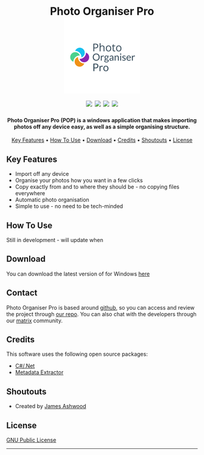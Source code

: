 <h1 align="center">
  <br>
  Photo Organiser Pro
  <br>
  <a href="https://github.com/James-Ashwood/Photo-Organiser-Pro"><img src="https://raw.githubusercontent.com/James-Ashwood/Photo-Organiser-Pro/main/Project%20Files/Logo%20(PNG%20File).png" alt="Photo Organiser Pro" width="200"></a>
  <br>
  <img src="https://img.shields.io/badge/Monitered-Yes-success">
  <img src="https://img.shields.io/badge/Platform-Windows-lightgray">
  <img src="https://img.shields.io/badge/Language-C--Sharp-informational">
  <a href="https://matrix.to/#/#photo-organiser-pro:matrix.org"><img src="https://img.shields.io/badge/Chat-Matrix-success"></a>
</h1>

<h4 align="center">Photo Organiser Pro (POP) is a windows application that makes importing photos off any device easy, as well as a simple organising structure.</h4>

<p align="center">
  <a href="#key-features">Key Features</a> •
  <a href="#how-to-use">How To Use</a> •
  <a href="#download">Download</a> •
  <a href="#credits">Credits</a> •
  <a href="#shoutouts">Shoutouts</a> •
  <a href="#license">License</a>
</p>

## Key Features

* Import off any device
* Organise your photos how you want in a few clicks
* Copy exactly from and to where they should be - no copying files everywhere
* Automatic photo organisation
* Simple to use - no need to be tech-minded

## How To Use

Still in development - will update when 

## Download

You can download the latest version of for Windows [here](https://github.com/James-Ashwood/Photo-Organiser-Pro/releases)

## Contact

Photo Organiser Pro is based around [github](https://github.com/), so you can access and review the project through [our repo](https://github.com/James-Ashwood/Photo-Organiser-Pro). 
You can also chat with the developers through our [matrix](https://matrix.to/#/#photo-organiser-pro:matrix.org) community.

## Credits

This software uses the following open source packages:

- [C#/.Net](https://dotnet.microsoft.com/languages/csharp)
- [Metadata Extractor](https://github.com/drewnoakes/metadata-extractor-dotnet)

## Shoutouts

* Created by [James Ashwood](https://github.com/James-Ashwood)

## License

[GNU Public License](https://github.com/James-Ashwood/Photo-Organiser-Pro/blob/main/LICENSE)

---

